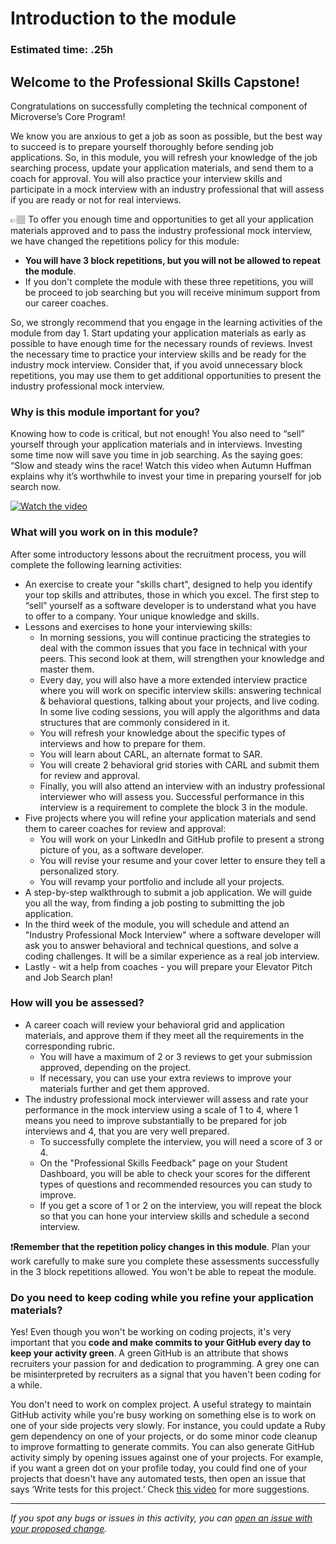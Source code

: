 # Introduction to the module

### **Estimated time**: .25h

## Welcome to the Professional Skills Capstone!

Congratulations on successfully completing the technical component of Microverse’s Core Program! 

We know you are anxious to get a job as soon as possible, but the best way to succeed is to prepare yourself thoroughly before sending job applications. So, in this module, you will refresh your knowledge of the job searching process, update your application materials, and send them to a coach for approval. 
You will also practice your interview skills and participate in a mock interview with an industry professional that will assess if you are ready or not for real interviews.

👉🏽 To offer you enough time and opportunities to get all your application materials approved and to pass the industry professional mock interview, we have changed the repetitions policy for this module:  
- **You will have 3 block repetitions, but you will not be allowed to repeat the module**.
- If you don't complete the module with these three repetitions, you will be proceed to job searching but you will receive minimum support from our career coaches. 

So, we strongly recommend that you engage in the learning activities of the module from day 1. Start updating your application materials as early as possible to have enough time for the necessary rounds of reviews. Invest the necessary time to practice your interview skills and be ready for the industry mock interview. Consider that, if you avoid unnecessary block repetitions, you may use them to get additional opportunities to present the industry professional mock interview. 

### Why is this module important for you?

Knowing how to code is critical, but not enough! You also need to “sell” yourself through your application materials and in interviews. Investing some time now will save you time in job searching. As the saying goes: “Slow and steady wins the race! Watch this video when Autumn Huffman explains why it’s worthwhile to invest your time in preparing yourself for job search now.

[![Watch the video](https://img.youtube.com/vi/7sfSPYAZ6zs/0.jpg)](https://www.youtube.com/watch?v=7sfSPYAZ6zs)


### What will you work on in this module?

After some introductory lessons about the recruitment process, you will complete the following learning activities:

- An exercise to create your "skills chart", designed to help you identify your top skills and attributes, those in which you excel. The first step to “sell” yourself as a software developer is to understand what you have to offer to a company. Your unique knowledge and skills.
- Lessons and exercises to hone your interviewing skills:
    - In morning sessions, you will continue practicing the strategies to deal with the common issues that you face in technical with your peers. This second look at them, will strengthen your knowledge and master them.
    - Every day, you will also have a more extended interview practice where you will work on specific interview skills: answering technical & behavioral questions, talking about your projects, and live coding. In some live coding sessions, you will apply the algorithms and data structures that are commonly considered in it. 
    - You will refresh your knowledge about the specific types of interviews and how to prepare for them. 
    - You will learn about CARL, an alternate format to SAR. 
    - You will create 2 behavioral grid stories with CARL and submit them for review and approval. 
    - Finally, you will also attend an interview with an industry professional interviewer who will assess you. Successful performance in this interview is a requirement to complete the block 3 in the module.
- Five projects where you will refine your application materials and send them to career coaches for review and approval:
    - You will work on your LinkedIn and GitHub profile to present a strong picture of you, as a software developer.
    - You will revise your resume and your cover letter to ensure they tell a personalized story. 
    - You will revamp your portfolio and include all your projects.
- A step-by-step walkthrough to submit a job application. We will guide you all the way, from finding a job posting to submitting the job application.
- In the third week of the module, you will schedule and attend an "Industry Professional Mock Interview" where a software developer will ask you to answer behavioral and technical questions, and solve a coding challenges. It will be a similar experience as a real job interview.
- Lastly - wit a help from coaches - you will prepare your Elevator Pitch and Job Search plan!
### How will you be assessed?

- A career coach will review your behavioral grid and application materials, and approve them if they meet all the requirements in the corresponding rubric. 
    - You will have a maximum of 2 or 3 reviews to get your submission approved, depending on the project. 
    - If necessary, you can use your extra reviews to improve your materials further and get them approved.
- The industry professional mock interviewer will assess and rate your performance in the mock interview using a scale of 1 to 4, where 1 means you need to improve substantially to be prepared for job interviews and 4, that you are very well prepared. 
    - To successfully complete the interview, you will need a score of 3 or 4. 
    - On the "Professional Skills Feedback" page on your Student Dashboard, you will be able to check your scores for the different types of questions and recommended resources you can study to improve.
    - If you get a score of 1 or 2 on the interview, you will repeat the block so that you can hone your interview skills and schedule a second interview.

❗️**Remember that the repetition policy changes in this module**. Plan your work carefully to make sure you complete these assessments successfully in the 3 block repetitions allowed. You won't be able to repeat the module.

### Do you need to keep coding while you refine your application materials?

Yes! Even though you won't be working on coding projects, it's very important that you **code and make commits to your GitHub every day to keep your activity green**. A green GitHub is an attribute that shows recruiters your passion for and dedication to programming. A grey one can be misinterpreted by recruiters as a signal that you haven't been coding for a while. 

You don't need to work on complex project. A useful strategy to maintain GitHub activity while you're busy working on something else is to work on one of your side projects very slowly. For instance, you could update a Ruby gem dependency on one of your projects, or do some minor code cleanup to improve formatting to generate commits. You can also generate GitHub activity simply by opening issues against one of your projects. For example, if you want a green dot on your profile today, you could find one of your projects that doesn't have any automated tests, then open an issue that says ‘Write tests for this project.’ Check [this video](https://www.loom.com/share/97f5fba2a94445cd8f6eaac70cc987ef) for more suggestions. 


---

*If you spot any bugs or issues in this activity, you can [open an issue with your proposed change](https://github.com/microverseinc/curriculum-transversal-skills/blob/main/git-github/articles/open_issue.md).*
